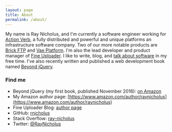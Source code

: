 ```yaml
---
layout: page
title: About
permalink: /about/
---
```


My name is Ray Nicholus, and I'm currently a software engineer working for [Action Verb](http://actionverb.com), a fully distributed and powerful and unique platforms an infrastructure software company. Two of our more notable products are [Brick FTP](https://brickftp.com/) and [Vae Platform](https://vaeplatform.com/). I'm also the lead developer and product manager of [Fine Uploader](http://fineuploader.com/).
I like to write, blog, and [talk about software](http://slides.com/raynicholus)
in my free time. I've also recently written and published a web development book named [Beyond jQuery](https://amzn.com/1484222342).

### Find me
- Beyond jQuery (my first book, published November 2016): [on Amazon](https://amzn.com/1484222342)   
- My Amazon author page: [https://www.amazon.com/author/raynicholus](https://www.amazon.com/author/raynicholus)
- Fine Uploader Blog: [author page](http://blog.fineuploader.com/author/rnicholus/)  
- GitHub: [rnicholus](https://github.com/rnicholus)  
- Stack Overflow: [ray-nicholus](http://stackoverflow.com/users/486979/ray-nicholus)  
- Twitter: [@RayNicholus](https://twitter.com/RayNicholus)
